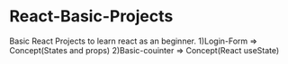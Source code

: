 # React-Basic-Projects
Basic React Projects to learn react as an beginner.
1)Login-Form => Concept(States and props)
2)Basic-couinter => Concept(React useState)
